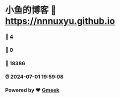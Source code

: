 # 小鱼的博客 :link: https://nnnuxyu.github.io 
### :page_facing_up: [4](https://nnnuxyu.github.io/tag.html) 
### :speech_balloon: 0 
### :hibiscus: 18386 
### :alarm_clock: 2024-07-01 19:59:08 
### Powered by :heart: [Gmeek](https://github.com/Meekdai/Gmeek)
